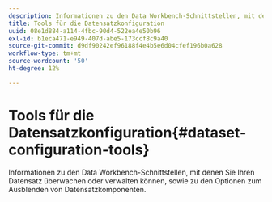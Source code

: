 ```yaml
---
description: Informationen zu den Data Workbench-Schnittstellen, mit denen Sie Ihren Datensatz überwachen oder verwalten können, sowie zu den Optionen zum Ausblenden von Datensatzkomponenten.
title: Tools für die Datensatzkonfiguration
uuid: 08e1d884-a114-4fbc-90d4-522ea4e50b96
exl-id: b1eca471-e949-407d-abe5-173ccf8c9a40
source-git-commit: d9df90242ef96188f4e4b5e6d04cfef196b0a628
workflow-type: tm+mt
source-wordcount: '50'
ht-degree: 12%

---
```


# Tools für die Datensatzkonfiguration{#dataset-configuration-tools}

Informationen zu den Data Workbench-Schnittstellen, mit denen Sie Ihren Datensatz überwachen oder verwalten können, sowie zu den Optionen zum Ausblenden von Datensatzkomponenten.
